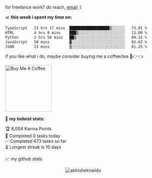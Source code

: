 for freelance work? do reach, [email](mailto:abhishknads.work@gmail.com) :)

📊 **this week i spent my time on:**
<!--START_SECTION:waka-->

```txt
TypeScript   23 hrs 17 mins  ██████████████████▒░░░░░░   73.01 %
HTML         4 hrs 8 mins    ███▒░░░░░░░░░░░░░░░░░░░░░   13.00 %
Python       2 hrs 58 mins   ██▒░░░░░░░░░░░░░░░░░░░░░░   09.32 %
JavaScript   50 mins         ▓░░░░░░░░░░░░░░░░░░░░░░░░   02.62 %
JSON         23 mins         ▒░░░░░░░░░░░░░░░░░░░░░░░░   01.25 %
```

<!--END_SECTION:waka-->

if you like what i do, maybe consider buying me a coffee/tea 🥺👉👈

<a href="https://www.buymeacoffee.com/abhisheknaiidu" target="_blank"><img src="https://cdn.buymeacoffee.com/buttons/v2/default-red.png" alt="Buy Me A Coffee" width="150" ></a>

🚧 **my todoist stats:**
<!-- TODO-IST:START -->
🏆  8,004 Karma Points           
🌸  Completed 0 tasks today           
✅  Completed 673 tasks so far           
⏳  Longest streak is 10 days
<!-- TODO-IST:END -->


📈 my github stats

<p align="center"> <img src="https://github-readme-stats.vercel.app/api?username=abhisheknaiidu&show_icons=true&theme=gotham" alt="abhisheknaiidu" />




